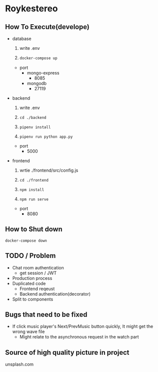 # Roykestereo


## How To Execute(develope)
- database
  1. write .env

  2.  ```bat
      docker-compose up
      ```
  - port
    - mongo-express
      - 8085
    - mongodb
      - 27119

- backend
  1. write .env

  2.  ```
      cd ./backend
      ```

  2.  ```
      pipenv install 
      ```

  3.  ```
      pipenv run python app.py
      ```

  - port 
    - 5000

- frontend
  1. wrtie ./frontend/src/config.js

  2.  ```
      cd ./frontend
      ```

  2.  ```
      npm install
      ```

  2.  ```
      npm run serve
      ```

  - port 
    - 8080


## How to Shut down
```
docker-compose down
```

## TODO / Problem

- Chat room authentication
  - get session / JWT
- Production process
- Duplicated code
  - Frontend reqeust
  - Backend authentication(decorator)
- Split to components

## Bugs that need to be fixed

- If click music player's Next/PrevMusic button quickly, It might get the wrong wave file
  - Might relate to the asynchronous request in the watch part

## Source of high quality picture in project

unsplash.com

